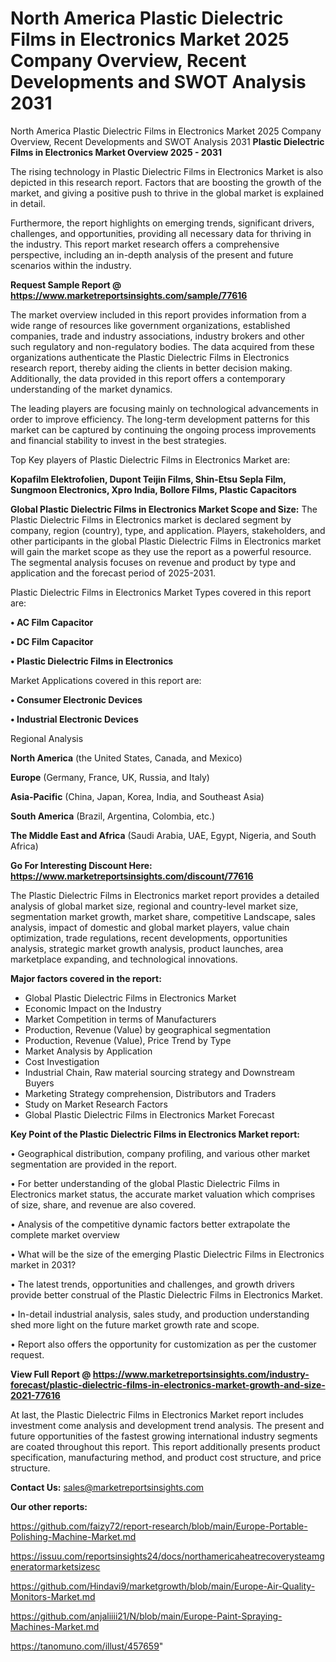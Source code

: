 # North America Plastic Dielectric Films in Electronics Market 2025 Company Overview, Recent Developments and SWOT Analysis 2031
 North America Plastic Dielectric Films in Electronics Market 2025 Company Overview, Recent Developments and SWOT Analysis 2031
<Strong> Plastic Dielectric Films in Electronics Market Overview 2025 - 2031</strong>

The rising technology in Plastic Dielectric Films in Electronics Market is also depicted in this research report. Factors that are boosting the growth of the market, and giving a positive push to thrive in the global market is explained in detail.

Furthermore, the report highlights on emerging trends, significant drivers, challenges, and opportunities, providing all necessary data for thriving in the industry. This report market research offers a comprehensive perspective, including an in-depth analysis of the present and future scenarios within the industry.

<strong>Request Sample Report @ <a href=https://www.marketreportsinsights.com/sample/77616>https://www.marketreportsinsights.com/sample/77616</a></strong>

The market overview included in this report provides information from a wide range of resources like government organizations, established companies, trade and industry associations, industry brokers and other such regulatory and non-regulatory bodies. The data acquired from these organizations authenticate the Plastic Dielectric Films in Electronics research report, thereby aiding the clients in better decision making. Additionally, the data provided in this report offers a contemporary understanding of the market dynamics.

The leading players are focusing mainly on technological advancements in order to improve efficiency. The long-term development patterns for this market can be captured by continuing the ongoing process improvements and financial stability to invest in the best strategies.

Top Key players of Plastic Dielectric Films in Electronics Market are:

<strong>Kopafilm Elektrofolien, Dupont Teijin Films, Shin-Etsu Sepla Film, Sungmoon Electronics, Xpro India, Bollore Films, Plastic Capacitors</strong>

<strong><b>Global Plastic Dielectric Films in Electronics Market Scope and Size:</b></strong>
The Plastic Dielectric Films in Electronics market is declared segment by company, region (country), type, and application. Players, stakeholders, and other participants in the global Plastic Dielectric Films in Electronics market will gain the market scope as they use the report as a powerful resource. The segmental analysis focuses on revenue and product by type and application and the forecast period of 2025-2031.

Plastic Dielectric Films in Electronics Market Types covered in this report are:

<strong>• AC Film Capacitor

• DC Film Capacitor

• Plastic Dielectric Films in Electronics</strong>

Market Applications covered in this report are:

<strong>• Consumer Electronic Devices

• Industrial Electronic Devices</strong> 

Regional Analysis

<strong>North America</strong> (the United States, Canada, and Mexico)

<strong>Europe</strong> (Germany, France, UK, Russia, and Italy)

<strong>Asia-Pacific</strong> (China, Japan, Korea, India, and Southeast Asia)

<strong>South America</strong> (Brazil, Argentina, Colombia, etc.)

<strong>The Middle East and Africa</strong> (Saudi Arabia, UAE, Egypt, Nigeria, and South Africa)

<strong>Go For Interesting Discount Here: <a href=https://www.marketreportsinsights.com/discount/77616>https://www.marketreportsinsights.com/discount/77616</a></strong>

The Plastic Dielectric Films in Electronics market report provides a detailed analysis of global market size, regional and country-level market size, segmentation market growth, market share, competitive Landscape, sales analysis, impact of domestic and global market players, value chain optimization, trade regulations, recent developments, opportunities analysis, strategic market growth analysis, product launches, area marketplace expanding, and technological innovations.

<strong><b>Major factors covered in the report:</b></strong>
<ul>
  <li>Global Plastic Dielectric Films in Electronics Market </li>
  <li>Economic Impact on the Industry</li>
  <li>Market Competition in terms of Manufacturers</li>
  <li>Production, Revenue (Value) by geographical segmentation</li>
  <li>Production, Revenue (Value), Price Trend by Type</li>
  <li>Market Analysis by Application</li>
  <li>Cost Investigation</li>
  <li>Industrial Chain, Raw material sourcing strategy and Downstream Buyers</li>
  <li>Marketing Strategy comprehension, Distributors and Traders</li>
  <li>Study on Market Research Factors</li>
  <li>Global Plastic Dielectric Films in Electronics Market Forecast</li>
</ul>

<strong><b>Key Point of the Plastic Dielectric Films in Electronics Market report:</b></strong>

• Geographical distribution, company profiling, and various other market segmentation are provided in the report.

• For better understanding of the global Plastic Dielectric Films in Electronics market status, the accurate market valuation which comprises of size, share, and revenue are also covered.

• Analysis of the competitive dynamic factors better extrapolate the complete market overview

• What will be the size of the emerging Plastic Dielectric Films in Electronics market in 2031?

• The latest trends, opportunities and challenges, and growth drivers provide better construal of the Plastic Dielectric Films in Electronics Market.

• In-detail industrial analysis, sales study, and production understanding shed more light on the future market growth rate and scope.

• Report also offers the opportunity for customization as per the customer request.

<strong><b>View Full Report @ <a href=https://www.marketreportsinsights.com/industry-forecast/plastic-dielectric-films-in-electronics-market-growth-and-size-2021-77616>https://www.marketreportsinsights.com/industry-forecast/plastic-dielectric-films-in-electronics-market-growth-and-size-2021-77616</a></b></strong>


At last, the Plastic Dielectric Films in Electronics Market report includes investment come analysis and development trend analysis. The present and future opportunities of the fastest growing international industry segments are coated throughout this report. This report additionally presents product specification, manufacturing method, and product cost structure, and price structure.

<strong>Contact Us:</strong>
sales@marketreportsinsights.com

<strong>Our other reports:</strong>

<a href=https://github.com/faizy72/report-research/blob/main/Europe-Portable-Polishing-Machine-Market.md>https://github.com/faizy72/report-research/blob/main/Europe-Portable-Polishing-Machine-Market.md</a>

<a href=https://issuu.com/reportsinsights24/docs/northamericaheatrecoverysteamgeneratormarketsizesc>https://issuu.com/reportsinsights24/docs/northamericaheatrecoverysteamgeneratormarketsizesc</a>

<a href=https://github.com/Hindavi9/marketgrowth/blob/main/Europe-Air-Quality-Monitors-Market.md>https://github.com/Hindavi9/marketgrowth/blob/main/Europe-Air-Quality-Monitors-Market.md</a>

<a href=https://github.com/anjaliiii21/N/blob/main/Europe-Paint-Spraying-Machines-Market.md>https://github.com/anjaliiii21/N/blob/main/Europe-Paint-Spraying-Machines-Market.md</a>

<a href=https://tanomuno.com/illust/457659>https://tanomuno.com/illust/457659</a>"
